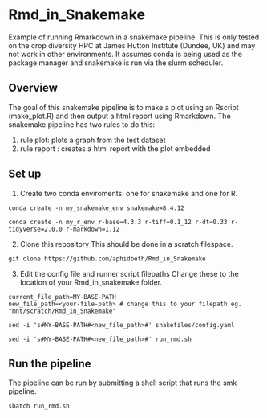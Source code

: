 # Rmd_in_Snakemake
Example of running Rmarkdown in a snakemake pipeline. This is only tested on the crop diversity HPC at James Hutton Institute (Dundee, UK) and may not work in other environments. It assumes conda is being used as the package manager and snakemake is run via the slurm scheduler. 

## Overview
The goal of this snakemake pipeline is to make a plot using an Rscript (make_plot.R) and then output a html report using Rmarkdown. The snakemake pipeline has two rules to do this: 
1. rule plot: plots a graph from the test dataset
2. rule report : creates a html report with the plot embedded

## Set up

1. Create two conda enviroments: one for snakemake and one for R.
```
conda create -n my_snakemake_env snakemake=8.4.12

conda create -n my_r_env r-base=4.3.3 r-tiff=0.1_12 r-dt=0.33 r-tidyverse=2.0.0 r-markdown=1.12

```

2. Clone this repository
This should be done in a scratch filespace.
```
git clone https://github.com/aphidbeth/Rmd_in_Snakemake
```

3. Edit the config file and runner script filepaths
Change these to the location of your Rmd_in_snakemake folder.
```
current_file_path=MY-BASE-PATH
new_file_path=<your-file-path> # change this to your filepath eg. "mnt/scratch/Rmd_in_Snakemake"

sed -i 's#MY-BASE-PATH#<new_file_path>#' snakefiles/config.yaml

sed -i 's#MY-BASE-PATH#<new_file_path>#' run_rmd.sh

```
  
## Run the pipeline
The pipeline can be run by submitting a shell script that runs the smk pipeline.
```
sbatch run_rmd.sh
```


